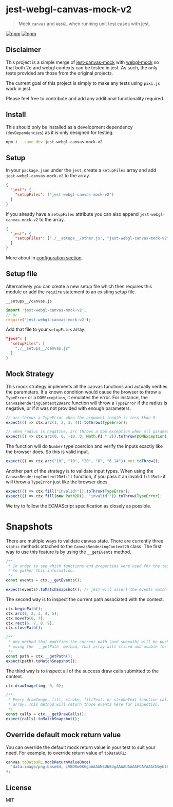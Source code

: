 # jest-webgl-canvas-mock-v2

> Mock `canvas` and `WebGL` when running unit test cases with jest.
 
[![npm](https://img.shields.io/npm/v/jest-canvas-mock-v2.svg)](https://www.npmjs.com/package/jest-canvas-mock-v2)
[![npm](https://img.shields.io/npm/dm/jest-canvas-mock-v2.svg)](https://www.npmjs.com/package/jest-canvas-mock-v2)

## Disclaimer

This project is a simple merge of [jest-canvas-mock](https://github.com/hustcc/jest-canvas-mock) with [webgl-mock](https://github.com/kbirk/webgl-mock) so that both 2d and webgl contexts can be tested in jest. As such, the only tests provided are those from the original projects. 

The current goal of this project is simply to make any tests using `pixi.js` work in jest.

Please feel free to contribute and add any additional functionality required.

## Install

This should only be installed as a development dependency (`devDependencies`) as it is only designed for testing.

```bash
npm i --save-dev jest-webgl-canvas-mock-v2
```


## Setup

In your `package.json` under the `jest`, create a `setupFiles` array and add `jest-webgl-canvas-mock-v2` to the array.

```json
{
  "jest": {
    "setupFiles": ["jest-webgl-canvas-mock-v2"]
  }
}
```

If you already have a `setupFiles` attribute you can also append `jest-webgl-canvas-mock-v2` to the array.

```json
{
  "jest": {
    "setupFiles": ["./__setups__/other.js", "jest-webgl-canvas-mock-v2"]
  }
}
```

More about in [configuration section](https://facebook.github.io/jest/docs/en/configuration.html#content).


## Setup file

Alternatively you can create a new setup file which then requires this module or
add the `require` statement to an existing setup file.

`__setups__/canvas.js`

```js
import 'jest-webgl-canvas-mock-v2';
// or
require('jest-webgl-canvas-mock-v2');
```

Add that file to your `setupFiles` array:

```json
"jest": {
  "setupFiles": [
    "./__setups__/canvas.js"
  ]
}
```

## Mock Strategy

This mock strategy implements all the canvas functions and actually verifies the parameters. If a
known condition would cause the browser to throw a `TypeError` or a `DOMException`, it emulates the
error. For instance, the `CanvasRenderingContext2D#arc` function will throw a `TypeError` if the
radius is negative, or if it was not provided with enough parameters.

```ts
// arc throws a TypeError when the argument length is less than 5
expect(() => ctx.arc(1, 2, 3, 4)).toThrow(TypeError);

// when radius is negative, arc throws a dom exception when all parameters are finite
expect(() => ctx.arc(0, 0, -10, 0, Math.PI * 2)).toThrow(DOMException);
```

The function will do `Number` type coercion and verify the inputs exactly like the browser does. So
this is valid input.

```ts
expect(() => ctx.arc("10", "10", "20", "0", "6.14")).not.toThrow();
```

Another part of the strategy is to validate input types. When using the
`CanvasRenderingContext2D#fill` function, if you pass it an invalid `fillRule` it will throw a
`TypeError` just like the browser does.

```ts
expect(() => ctx.fill("invalid!")).toThrow(TypeError);
expect(() => ctx.fill(new Path2D(), "invalid!")).toThrow(TypeError);
```

We try to follow the ECMAScript specification as closely as possible.

# Snapshots

There are multiple ways to validate canvas state. There are currently three `static` methods attached
to the `CanvasRenderingContext2D` class. The first way to use this feature is by using the `__getEvents`
method.

```ts
/**
 * In order to see which functions and properties were used for the test, you can use `__getEvents`
 * to gather this information.
 */
const events = ctx.__getEvents();

expect(events).toMatchSnapshot(); // jest will assert the events match the snapshot
```

The second way is to inspect the current path associated with the context.

```ts
ctx.beginPath();
ctx.arc(1, 2, 3, 4, 5);
ctx.moveTo(6, 7);
ctx.rect(6, 7, 8, 9);
ctx.closePath();

/**
 * Any method that modifies the current path (and subpath) will be pushed to an event array. When
 * using the `__getPath` method, that array will sliced and usable for snapshots.
 */
const path = ctx.__getPath();
expect(path).toMatchSnapshot();
```

The third way is to inspect all of the success draw calls submitted to the context.

```ts
ctx.drawImage(img, 0, 0);

/**
 * Every drawImage, fill, stroke, fillText, or strokeText function call will be logged in an event
 * array. This method will return those events here for inspection.
 */
const calls = ctx.__getDrawCalls();
expect(calls).toMatchSnapshot();
```

## Override default mock return value

You can override the default mock return value in your test to suit your need. For example, to override return value of `toDataURL`:

```ts
canvas.toDataURL.mockReturnValueOnce(
  'data:image/png;base64, iVBORw0KGgoAAAANSUhEUgAAAAUAAAAFCAYAAACNbyblAAAAHElEQVQI12P4//8/w38GIAXDIBKE0DHxgljNBAAO9TXL0Y4OHwAAAABJRU5ErkJggg=='
);
```

## License

MIT

